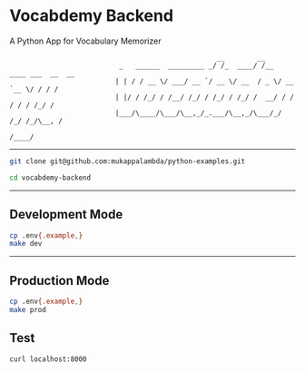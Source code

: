 # Vocabdemy Backend

A Python App for Vocabulary Memorizer

```
                                                   __        __
                           _   ______  _________ _/ /_  ____/ /__  ____ ___  __  __
                          | | / / __ \/ ___/ __ `/ __ \/ __  / _ \/ __ `__ \/ / / /
                          | |/ / /_/ / /__/ /_/ / /_/ / /_/ /  __/ / / / / / /_/ /
                          |___/\____/\___/\__,_/_.___/\__,_/\___/_/ /_/ /_/\__, /
                                                                          /____/

```

---

```bash
git clone git@github.com:mukappalambda/python-examples.git
```

```bash
cd vocabdemy-backend
```

---

## Development Mode

```bash
cp .env{.example,}
make dev
```

---

## Production Mode

```bash
cp .env{.example,}
make prod
```

## Test

```bash
curl localhost:8000
```
